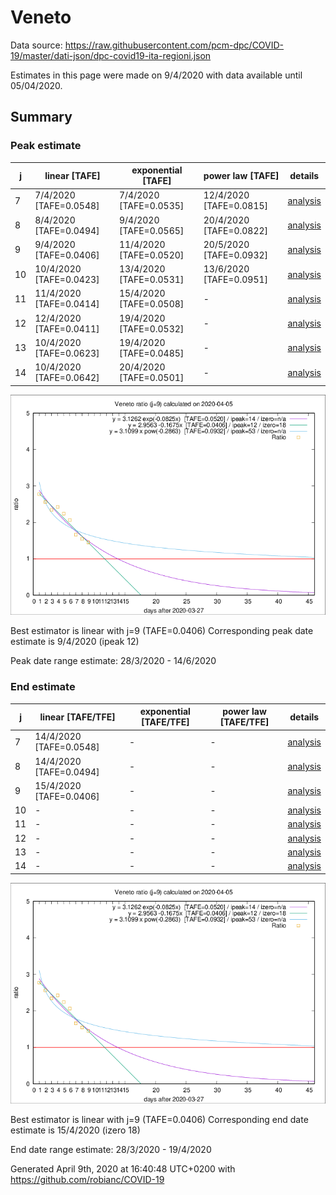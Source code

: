 # Veneto


Data source: https://raw.githubusercontent.com/pcm-dpc/COVID-19/master/dati-json/dpc-covid19-ita-regioni.json

Estimates in this page were made on 9/4/2020 with data available until 05/04/2020.


## Summary 

### Peak estimate 
|j|linear [TAFE]|exponential [TAFE]|power law [TAFE]|details|
|---|----|-----------|---------|-------|
|7|7/4/2020 [TAFE=0.0548]|7/4/2020 [TAFE=0.0535]|12/4/2020 [TAFE=0.0815]|[analysis](COVID-19_veneto_j7_2020-04-05.md)|
|8|8/4/2020 [TAFE=0.0494]|9/4/2020 [TAFE=0.0565]|20/4/2020 [TAFE=0.0822]|[analysis](COVID-19_veneto_j8_2020-04-05.md)|
|9|9/4/2020 [TAFE=0.0406]|11/4/2020 [TAFE=0.0520]|20/5/2020 [TAFE=0.0932]|[analysis](COVID-19_veneto_j9_2020-04-05.md)|
|10|10/4/2020 [TAFE=0.0423]|13/4/2020 [TAFE=0.0531]|13/6/2020 [TAFE=0.0951]|[analysis](COVID-19_veneto_j10_2020-04-05.md)|
|11|11/4/2020 [TAFE=0.0414]|15/4/2020 [TAFE=0.0508]|-|[analysis](COVID-19_veneto_j11_2020-04-05.md)|
|12|12/4/2020 [TAFE=0.0411]|19/4/2020 [TAFE=0.0532]|-|[analysis](COVID-19_veneto_j12_2020-04-05.md)|
|13|10/4/2020 [TAFE=0.0623]|19/4/2020 [TAFE=0.0485]|-|[analysis](COVID-19_veneto_j13_2020-04-05.md)|
|14|10/4/2020 [TAFE=0.0642]|20/4/2020 [TAFE=0.0501]|-|[analysis](COVID-19_veneto_j14_2020-04-05.md)|

![best peak estimate](COVID-19_veneto_j9_2020-04-05.png)

Best estimator is linear with j=9 (TAFE=0.0406)
Corresponding peak date estimate is 9/4/2020 (ipeak 12)


Peak date range estimate: 28/3/2020 - 14/6/2020

### End estimate 
|j|linear [TAFE/TFE]|exponential [TAFE/TFE]|power law [TAFE/TFE]|details|
|---|----|-----------|---------|-------|
|7|14/4/2020 [TAFE=0.0548]|-|-|[analysis](COVID-19_veneto_j7_2020-04-05.md)|
|8|14/4/2020 [TAFE=0.0494]|-|-|[analysis](COVID-19_veneto_j8_2020-04-05.md)|
|9|15/4/2020 [TAFE=0.0406]|-|-|[analysis](COVID-19_veneto_j9_2020-04-05.md)|
|10|-|-|-|[analysis](COVID-19_veneto_j10_2020-04-05.md)|
|11|-|-|-|[analysis](COVID-19_veneto_j11_2020-04-05.md)|
|12|-|-|-|[analysis](COVID-19_veneto_j12_2020-04-05.md)|
|13|-|-|-|[analysis](COVID-19_veneto_j13_2020-04-05.md)|
|14|-|-|-|[analysis](COVID-19_veneto_j14_2020-04-05.md)|

![best zero estimate](COVID-19_veneto_j9_2020-04-05.png)

Best estimator is linear with j=9 (TAFE=0.0406)
Corresponding end date estimate is 15/4/2020 (izero 18)


End date range estimate: 28/3/2020 - 19/4/2020

Generated April 9th, 2020 at 16:40:48 UTC+0200 with https://github.com/robianc/COVID-19
